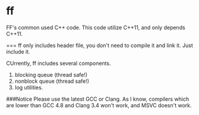ff
==

FF's common used C++ code. This code utilize C++11, and only depends C++11.

===
ff only includes header file, you don't need to compile it and link it. Just include it.

CUrrently, ff includes several components.

1. blocking queue (thread safe!)
2. nonblock queue (thread safe!)
3. log utilities.

###Notice
Please use the latest GCC or Clang. As I know, compilers which are lower than GCC 4.8 and Clang 3.4 won't work, and MSVC doesn't work. 
